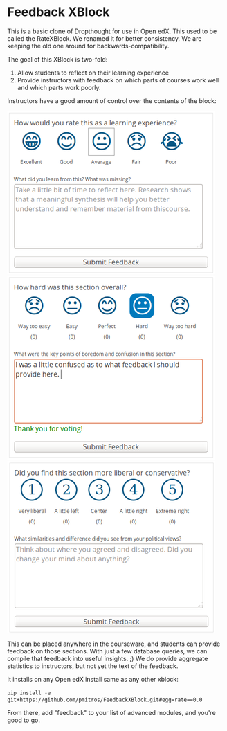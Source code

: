 Feedback XBlock
==========

This is a basic clone of Dropthought for use in Open edX. This used to
be called the RateXBlock. We renamed it for better consistency. We are
keeping the old one around for backwards-compatibility.

The goal of this XBlock is two-fold:

1. Allow students to reflect on their learning experience
2. Provide instructors with feedback on which parts of courses work
   well and which parts work poorly.

Instructors have a good amount of control over the contents of
the block:

![Screenshot of the FeedbackXBlock -- good to bad scale](happy_sad_example.png)
![Screenshot of the FeedbackXBlock -- scale where good is in the middle](happy_sad_happy_example.png)
![Screenshot of the FeedbackXBlock -- numerical scale](numerical_example.png)

This can be placed anywhere in the courseware, and students can
provide feedback on those sections. With just a few database queries,
we can compile that feedback into useful insights. ;) We do provide
aggregate statistics to instructors, but not yet the text of the
feedback.

It installs on any Open edX install same as any other xblock:

    pip install -e git+https://github.com/pmitros/FeedbackXBlock.git#egg=rate==0.0

From there, add "feedback" to your list of advanced modules, and you're 
good to go. 
